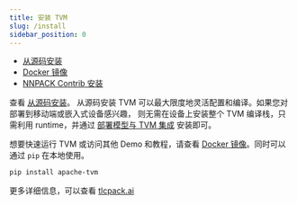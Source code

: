 ```yaml
---
title: 安装 TVM
slug: /install
sidebar_position: 0
---
```


* [从源码安装](/docs/install/from_source)
* [Docker 镜像](/docs/install/docker)
* [NNPACK Contrib 安装](/docs/install/nnpack)

查看 [从源码安装](/docs/install/from_source)。 从源码安装 TVM
可以最大限度地灵活配置和编译。如果您对部署到移动端或嵌入式设备感兴趣，
则无需在设备上安装整个 TVM 编译栈，只需利用 runtime，并通过
[部署模型与 TVM 集成](/docs/user_guide/how_to_guide/deploy) 安装即可。

想要快速运行 TVM 或访问其他 Demo 和教程，请查看
[Docker 镜像](/docs/install/docker)。同时可以通过 `pip` 在本地使用。

``` bash
pip install apache-tvm
```

更多详细信息，可以查看 [tlcpack.ai](https://tlcpack.ai/)
